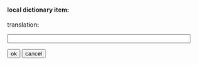 #### local dictionary item:

<p id="dict-item">
<span id="dict-item-rdict"></span>
<span id="dict-item-pos"></span>
<span id="dict-item-key"></span>
<span></span>
</p>

translation:

<p id="dict-item-trns">
    <input type="text" size=50 id="dict-item-trns-input">
</p>
<p id="dict-item-submit">
    <input type="submit" value="ok" id="dict-item-submit-ok">
    <input type="submit" value="cancel" id="dict-item-submit-cancel">
</p>
